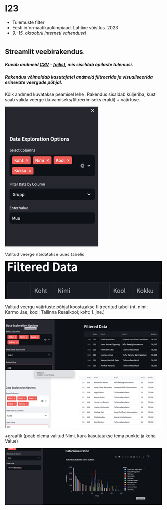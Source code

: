 # l23

- Tulemuste filter
- Eesti informaatikaolümpiaad. Lahtine võistlus. 2023
- *9.-15. oktoobril interneti vahendusel*
#

## Streamlit veebirakendus. 
##### Kuvab andmeid [CSV](https://github.com/anriwv/l23/blob/main/2023-10-09-lv-tulx.csv) - [failist](https://eio.ee/uploads/Main/2023-10-09-lv-tulx.pdf), mis sisaldab õpilaste tulemusi. 
##### Rakendus võimaldab kasutajatel andmeid filtreerida ja visualiseerida erinevate veergude põhjal.


Kõik andmed kuvatakse peamisel lehel.
Rakendus sisaldab küljeriba, kust saab valida veerge (kuvamiseks/filtreerimiseks eraldi) + väärtuse.

<img src="https://github.com/anriwv/l23/blob/main/png/1.png" width="300">

Valitud veerge näidatakse uues tabelis


<img src="https://github.com/anriwv/l23/blob/main/png/2.png" width="600">


Valitud veergu väärtuste põhjal koostatakse filtreeritud tabel (nt. nimi: Karmo Jae; kool: Tallinna Reaalkool; koht: 1. jne.)

![](https://github.com/anriwv/l23/blob/main/png/koht.png)

+graafik (peab olema valitud Nimi, kuna kasutatakse tema punkte ja koha Value)

![](https://github.com/anriwv/l23/blob/main/png/kool.png)
